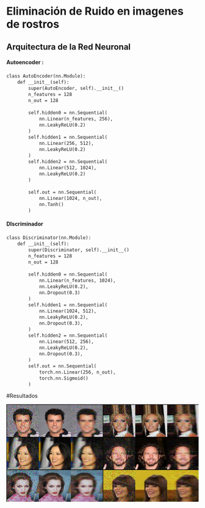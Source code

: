 # Eliminación de Ruido en imagenes de rostros 



## Arquitectura de la Red Neuronal

#### Autoencoder :
```
class AutoEncoder(nn.Module):
    def __init__(self):
        super(AutoEncoder, self).__init__()
        n_features = 128
        n_out = 128
        
        self.hidden0 = nn.Sequential(
            nn.Linear(n_features, 256),
            nn.LeakyReLU(0.2)
        )
        self.hidden1 = nn.Sequential(    
            nn.Linear(256, 512),
            nn.LeakyReLU(0.2)
        )
        self.hidden2 = nn.Sequential(
            nn.Linear(512, 1024),
            nn.LeakyReLU(0.2)
        )
        
        self.out = nn.Sequential(
            nn.Linear(1024, n_out),
            nn.Tanh()
        )
```
#### DIscriminador 

```
class Discriminator(nn.Module):
    def __init__(self):
        super(Discriminator, self).__init__()
        n_features = 128
        n_out = 128
        
        self.hidden0 = nn.Sequential( 
            nn.Linear(n_features, 1024),
            nn.LeakyReLU(0.2),
            nn.Dropout(0.3)
        )
        self.hidden1 = nn.Sequential(
            nn.Linear(1024, 512),
            nn.LeakyReLU(0.2),
            nn.Dropout(0.3),
        )
        self.hidden2 = nn.Sequential(
            nn.Linear(512, 256),
            nn.LeakyReLU(0.2),
            nn.Dropout(0.3),
        )
        self.out = nn.Sequential(
            torch.nn.Linear(256, n_out),
            torch.nn.Sigmoid()
        )

```

#Resultados

![ ](https://github.com/lehi10/TopicosEnGrafica/blob/master/Proyecto%20Final/img2.png  "Results")